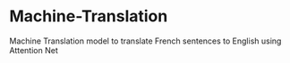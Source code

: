 # Machine-Translation
Machine Translation model to translate French sentences to English using Attention Net
